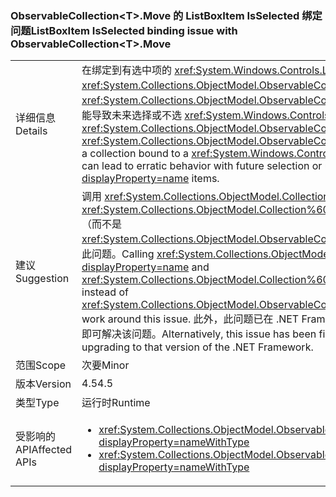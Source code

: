 ### <a name="listboxitem-isselected-binding-issue-with-observablecollectionlttgtmove"></a><span data-ttu-id="470f3-101">ObservableCollection&lt;T&gt;.Move 的 ListBoxItem IsSelected 绑定问题</span><span class="sxs-lookup"><span data-stu-id="470f3-101">ListBoxItem IsSelected binding issue with ObservableCollection&lt;T&gt;.Move</span></span>

|   |   |
|---|---|
|<span data-ttu-id="470f3-102">详细信息</span><span class="sxs-lookup"><span data-stu-id="470f3-102">Details</span></span>|<span data-ttu-id="470f3-103">在绑定到有选中项的 <xref:System.Windows.Controls.ListBox?displayProperty=name> 的集合上调用 <xref:System.Collections.ObjectModel.ObservableCollection%601.Move(System.Int32,System.Int32)> 或 <xref:System.Collections.ObjectModel.ObservableCollection%601.MoveItem(System.Int32,System.Int32)> 可能导致未来选择或不选 <xref:System.Windows.Controls.ListBox?displayProperty=name> 项的不稳定行为。</span><span class="sxs-lookup"><span data-stu-id="470f3-103">Calling <xref:System.Collections.ObjectModel.ObservableCollection%601.Move(System.Int32,System.Int32)> or <xref:System.Collections.ObjectModel.ObservableCollection%601.MoveItem(System.Int32,System.Int32)> on a collection bound to a <xref:System.Windows.Controls.ListBox?displayProperty=name> with items selected can lead to erratic behavior with future selection or unselection of <xref:System.Windows.Controls.ListBox?displayProperty=name> items.</span></span>|
|<span data-ttu-id="470f3-104">建议</span><span class="sxs-lookup"><span data-stu-id="470f3-104">Suggestion</span></span>|<span data-ttu-id="470f3-105">调用 <xref:System.Collections.ObjectModel.Collection%601.Remove(%600)?displayProperty=name> 和 <xref:System.Collections.ObjectModel.Collection%601.Insert(System.Int32,%600)?displayProperty=name>（而不是 <xref:System.Collections.ObjectModel.ObservableCollection%601.Move(System.Int32,System.Int32)>）将解决此问题。</span><span class="sxs-lookup"><span data-stu-id="470f3-105">Calling <xref:System.Collections.ObjectModel.Collection%601.Remove(%600)?displayProperty=name> and <xref:System.Collections.ObjectModel.Collection%601.Insert(System.Int32,%600)?displayProperty=name> instead of <xref:System.Collections.ObjectModel.ObservableCollection%601.Move(System.Int32,System.Int32)> will work around this issue.</span></span> <span data-ttu-id="470f3-106">此外，此问题已在 .NET Framework 4.6 中解决，因此升级到该版本的 .NET Framework 即可解决该问题。</span><span class="sxs-lookup"><span data-stu-id="470f3-106">Alternatively, this issue has been fixed in the .NET Framework 4.6 and may be addressed by upgrading to that version of the .NET Framework.</span></span>|
|<span data-ttu-id="470f3-107">范围</span><span class="sxs-lookup"><span data-stu-id="470f3-107">Scope</span></span>|<span data-ttu-id="470f3-108">次要</span><span class="sxs-lookup"><span data-stu-id="470f3-108">Minor</span></span>|
|<span data-ttu-id="470f3-109">版本</span><span class="sxs-lookup"><span data-stu-id="470f3-109">Version</span></span>|<span data-ttu-id="470f3-110">4.5</span><span class="sxs-lookup"><span data-stu-id="470f3-110">4.5</span></span>|
|<span data-ttu-id="470f3-111">类型</span><span class="sxs-lookup"><span data-stu-id="470f3-111">Type</span></span>|<span data-ttu-id="470f3-112">运行时</span><span class="sxs-lookup"><span data-stu-id="470f3-112">Runtime</span></span>|
|<span data-ttu-id="470f3-113">受影响的 API</span><span class="sxs-lookup"><span data-stu-id="470f3-113">Affected APIs</span></span>|<ul><li><xref:System.Collections.ObjectModel.ObservableCollection%601.Move(System.Int32,System.Int32)?displayProperty=nameWithType></li><li><xref:System.Collections.ObjectModel.ObservableCollection%601.MoveItem(System.Int32,System.Int32)?displayProperty=nameWithType></li></ul>|


